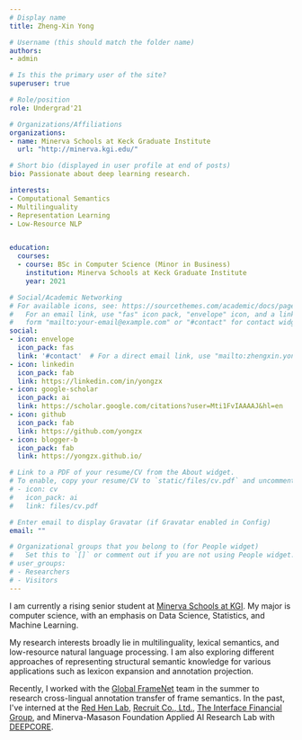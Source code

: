 ```yaml
---
# Display name
title: Zheng-Xin Yong

# Username (this should match the folder name)
authors:
- admin

# Is this the primary user of the site?
superuser: true

# Role/position
role: Undergrad'21

# Organizations/Affiliations
organizations:
- name: Minerva Schools at Keck Graduate Institute
  url: "http://minerva.kgi.edu/"

# Short bio (displayed in user profile at end of posts)
bio: Passionate about deep learning research.

interests:
- Computational Semantics
- Multilinguality
- Representation Learning
- Low-Resource NLP


education:
  courses:
  - course: BSc in Computer Science (Minor in Business)
    institution: Minerva Schools at Keck Graduate Institute
    year: 2021

# Social/Academic Networking
# For available icons, see: https://sourcethemes.com/academic/docs/page-builder/#icons
#   For an email link, use "fas" icon pack, "envelope" icon, and a link in the
#   form "mailto:your-email@example.com" or "#contact" for contact widget.
social:
- icon: envelope
  icon_pack: fas
  link: '#contact'  # For a direct email link, use "mailto:zhengxin.yong@minerva.kgi.edu".
- icon: linkedin
  icon_pack: fab
  link: https://linkedin.com/in/yongzx
- icon: google-scholar
  icon_pack: ai
  link: https://scholar.google.com/citations?user=Mti1FvIAAAAJ&hl=en
- icon: github
  icon_pack: fab
  link: https://github.com/yongzx
- icon: blogger-b
  icon_pack: fab
  link: https://yongzx.github.io/

# Link to a PDF of your resume/CV from the About widget.
# To enable, copy your resume/CV to `static/files/cv.pdf` and uncomment the lines below.
# - icon: cv
#   icon_pack: ai
#   link: files/cv.pdf

# Enter email to display Gravatar (if Gravatar enabled in Config)
email: ""

# Organizational groups that you belong to (for People widget)
#   Set this to `[]` or comment out if you are not using People widget.
# user_groups:
# - Researchers
# - Visitors
---
```


I am currently a rising senior student at [Minerva Schools at KGI](http://minerva.kgi.edu/). My major is computer science, with an emphasis on Data Science, Statistics, and Machine Learning.

My research interests broadly lie in multilinguality, lexical semantics, and low-resource natural language processing. I am also exploring different approaches of representing structural semantic knowledge for various applications such as lexicon expansion and annotation projection.

Recently, I worked with the [Global FrameNet](https://www.globalframenet.org/) team in the summer to research cross-lingual annotation transfer of frame semantics. In the past, I've interned at the [Red Hen Lab](https://www.redhenlab.org/home), [Recruit Co., Ltd.](https://recruit-holdings.com/), [The Interface Financial Group](https://www.interfacefinancial.com/), and Minerva-Masason Foundation Applied AI Research Lab with [DEEPCORE](https://deepcore.jp/en/).
